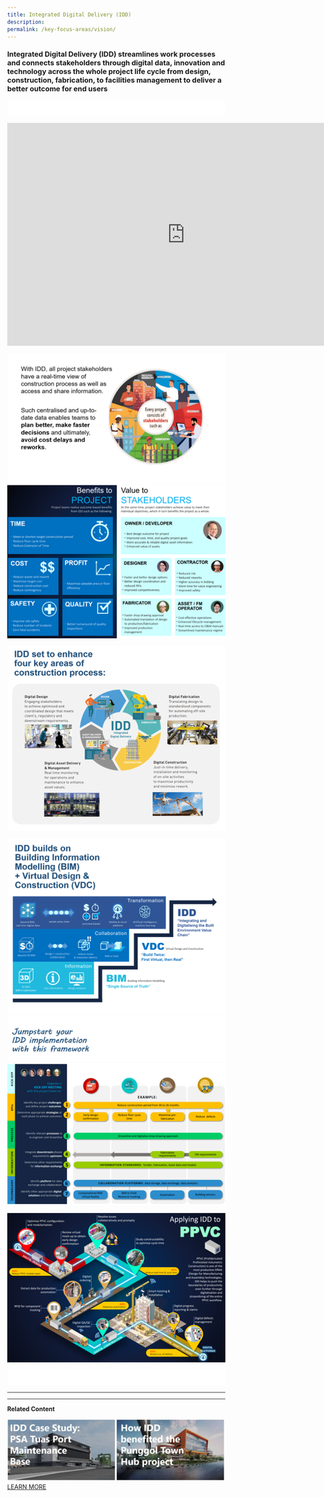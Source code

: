 ```yaml
---
title: Integrated Digital Delivery (IDD)
description:  
permalink: /key-focus-areas/vision/
---
```

### Integrated Digital Delivery (IDD) streamlines work processes and connects stakeholders through digital data, innovation and technology across the whole project life cycle from design, construction, fabrication, to facilities management to deliver a better outcome for end users
![Sustainablt](/images/white.PNG)
<iframe width="820" height="515" src="https://www.youtube.com/embed/04EunnNFfRg?rel=0&autoplay=1&mute=1&enablejsapi=1" frameborder="0" allow="accelerometer; autoplay; clipboard-write; encrypted-media; gyroscope; picture-in-picture" allowfullscreen></iframe>
	
	

![Sustainable Dessvelopment](/images/idd07.PNG)
![Sustainable Dessveplopment](/images/idd04.PNG)


![Sustainable Dessvelopment](/images/idd08.PNG)

![Sustainable Dessvelopment](/images/idd09.PNG)
![Sustainable Dessvelopment](/images/idd10a.PNG)
![Sustainable Dessvelopment](/images/idd10.PNG)

![Sustainable Dessvelopment](/images/idd05.PNG)

![Sustainablt](/images/white.PNG)

---
---

**Related Content**

![DFMA](/images/idd20.jpg)
<a href="https://www1.bca.gov.sg/buildsg-emag/articles?topic-tags=integrated-digital-delivery-(idd)" class="front-page-cta bp-sec-button margin--top padding--bottom" target="_blank">
	<span>LEARN MORE</span>
	<i class="sgds-icon sgds-icon-arrow-right is-size-4" aria-hidden="true"></i>

	
